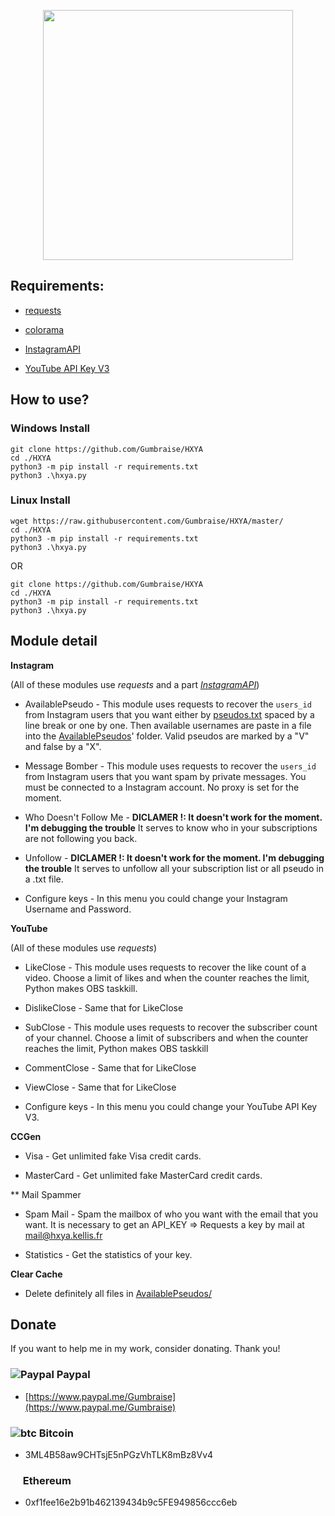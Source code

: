<p align="center"><img src="https://user-images.githubusercontent.com/34947108/76500790-795cd400-6441-11ea-95af-7370a7fd664b.png" width="400px"></p>

## Requirements:

* <a href="https://github.com/psf/requests">requests</a>

* <a href="https://github.com/tartley/colorama">colorama</a>

* <a href="https://github.com/LevPasha/Instagram-API-python">InstagramAPI</a>

* <a href="https://console.developers.google.com/apis/library/youtube.googleapis.com?id=125bab65-cfb6-4f25-9826-4dcc309bc508&project=python-264312">YouTube API Key V3</a>

## How to use?

### Windows Install
```
git clone https://github.com/Gumbraise/HXYA
cd ./HXYA
python3 -m pip install -r requirements.txt
python3 .\hxya.py
```
### Linux Install
```
wget https://raw.githubusercontent.com/Gumbraise/HXYA/master/
cd ./HXYA
python3 -m pip install -r requirements.txt
python3 .\hxya.py
```
OR 
```
git clone https://github.com/Gumbraise/HXYA
cd ./HXYA
python3 -m pip install -r requirements.txt
python3 .\hxya.py
```

## Module detail

**Instagram**

(All of these modules use *requests* and a part <a href="https://github.com/LevPasha/Instagram-API-python">*InstagramAPI*</a>)

* AvailablePseudo - This module uses requests to recover the `users_id` from Instagram users that you want either by <a href="https://github.com/Gumbraise/HXYA/tree/master/path/instagram/pseudos.txt">pseudos.txt</a> spaced by a line break or one by one. Then available usernames are paste in a file into the <a href="https://github.com/Gumbraise/HXYA/tree/master/path/instagram/AvailablePseudos">AvailablePseudos</a>' folder. Valid pseudos are marked by a "V" and false by a "X".

* Message Bomber - This module uses requests to recover the `users_id` from Instagram users that you want spam by private messages. You must be connected to a Instagram account. No proxy is set for the moment.

* Who Doesn't Follow Me - **DICLAMER !: It doesn't work for the moment. I'm debugging the trouble** It serves to know who in your subscriptions are not following you back.

* Unfollow - **DICLAMER !: It doesn't work for the moment. I'm debugging the trouble** It serves to unfollow all your subscription list or all pseudo in a .txt file.

* Configure keys - In this menu you could change your Instagram Username and Password.

**YouTube**

(All of these modules use *requests*)

* LikeClose - This module uses requests to recover the like count of a video. Choose a limit of likes and when the counter reaches the limit, Python makes OBS taskkill.

* DislikeClose - Same that for LikeClose

* SubClose - This module uses requests to recover the subscriber count of your channel. Choose a limit of subscribers and when the counter reaches the limit, Python makes OBS taskkill

* CommentClose - Same that for LikeClose

* ViewClose - Same that for LikeClose

* Configure keys - In this menu you could change your YouTube API Key V3.

**CCGen**

* Visa - Get unlimited fake Visa credit cards.

* MasterCard - Get unlimited fake MasterCard credit cards.

** Mail Spammer

* Spam Mail - Spam the mailbox of who you want with the email that you want. It is necessary to get an API_KEY => Requests a key by mail at mail@hxya.kellis.fr

* Statistics - Get the statistics of your key.

**Clear Cache**

* Delete definitely all files in <a href="https://github.com/Gumbraise/HXYA/tree/master/path/instagram/AvailablePseudos">AvailablePseudos/</a>

## Donate

If you want to help me in my work, consider donating. Thank you!

### ![Paypal](https://raw.githubusercontent.com/reek/anti-adblock-killer/gh-pages/images/paypal.png) Paypal

- [https://www.paypal.me/Gumbraise](https://www.paypal.me/Gumbraise)

### ![btc](https://raw.githubusercontent.com/reek/anti-adblock-killer/gh-pages/images/bitcoin.png) Bitcoin

- 3ML4B58aw9CHTsjE5nPGzVhTLK8mBz8Vv4

### <img src="https://www.logolynx.com/images/logolynx/b0/b0839301e62a21664ea82d24ab1a0414.png" width="16" height="16" /> Ethereum

- 0xf1fee16e2b91b462139434b9c5FE949856ccc6eb
